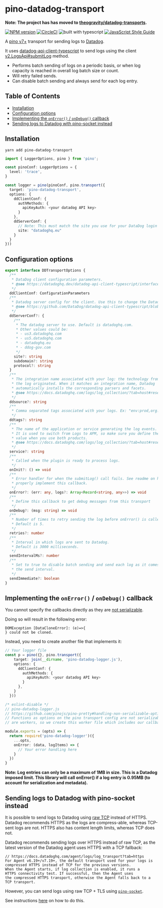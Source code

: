 # pino-datadog-transport

**Note: The project has has moved to [theogravity/datadog-transports](https://github.com/theogravity/datadog-transports).**

[![NPM version](https://img.shields.io/npm/v/pino-datadog-transport.svg?style=flat-square)](https://www.npmjs.com/package/pino-datadog-transport)
[![CircleCI](https://circleci.com/gh/theogravity/node-pino-datadog-transport.svg?style=svg)](https://circleci.com/gh/theogravity/pino-datadog-transport)
![built with typescript](https://camo.githubusercontent.com/92e9f7b1209bab9e3e9cd8cdf62f072a624da461/68747470733a2f2f666c61742e62616467656e2e6e65742f62616467652f4275696c74253230576974682f547970655363726970742f626c7565)
[![JavaScript Style Guide](https://img.shields.io/badge/code_style-standard-brightgreen.svg)](https://standardjs.com)

A [pino v7+](https://github.com/pinojs/pino) transport for sending logs to [Datadog](https://datadog.com/).

It uses [datadog-api-client-typescript](https://github.com/DataDog/datadog-api-client-typescript) to
send logs using the client [v2.LogsApi#submitLog](https://datadoghq.dev/datadog-api-client-typescript/classes/v2.LogsApi.html) method.

- Performs batch sending of logs on a periodic basis, or when log capacity is reached in overall log batch size or count.
- Will retry failed sends.
- Can disable batch sending and always send for each log entry.

## Table of Contents

<!-- TOC -->

- [Installation](#installation)
- [Configuration options](#configuration-options)
- [Implementing the `onError()` / `onDebug()` callback](#implementing-the-onerror--ondebug-callback)
- [Sending logs to Datadog with pino-socket instead](#sending-logs-to-datadog-with-pino-socket-instead)

<!-- TOC END -->

## Installation

`yarn add pino-datadog-transport`

```typescript
import { LoggerOptions, pino } from 'pino';

const pinoConf: LoggerOptions = {
  level: 'trace',
}

const logger = pino(pinoConf, pino.transport({
  target: 'pino-datadog-transport',
  options: {
    ddClientConf: {
      authMethods: {
        apiKeyAuth: <your datadog API key>
      }
    },
    ddServerConf: {
      // Note: This must match the site you use for your DataDog login - See below for more info
      site: "datadoghq.eu"
    }
  }
}))
```

## Configuration options

```typescript
export interface DDTransportOptions {
  /**
   * DataDog client configuration parameters.
   * @see https://datadoghq.dev/datadog-api-client-typescript/interfaces/client.Configuration.html
   */
  ddClientConf: ConfigurationParameters
  /**
   * Datadog server config for the client. Use this to change the Datadog server region.
   * @see https://github.com/DataDog/datadog-api-client-typescript/blob/1e1097c68a437894b482701ecbe3d61522429319/packages/datadog-api-client-common/servers.ts#L90
   */
  ddServerConf?: {
    /**
     * The datadog server to use. Default is datadoghq.com.
     * Other values could be:
     * - us3.datadoghq.com
     * - us5.datadoghq.com
     * - datadoghq.eu
     * - ddog-gov.com
     */
    site?: string
    subdomain?: string
    protocol?: string
  }
  /**
   * The integration name associated with your log: the technology from which
   * the log originated. When it matches an integration name, Datadog
   * automatically installs the corresponding parsers and facets.
   * @see https://docs.datadoghq.com/logs/log_collection/?tab=host#reserved-attributes
   */
  ddsource?: string
  /**
   * Comma separated tags associated with your logs. Ex: "env:prod,org:finance"
   */
  ddtags?: string
  /**
   * The name of the application or service generating the log events.
   * It is used to switch from Logs to APM, so make sure you define the same
   * value when you use both products.
   * @see https://docs.datadoghq.com/logs/log_collection/?tab=host#reserved-attributes
   */
  service?: string
  /**
   * Called when the plugin is ready to process logs.
   */
  onInit?: () => void
  /**
   * Error handler for when the submitLog() call fails. See readme on how to
   * properly implement this callback.
   */
  onError?: (err: any, logs?: Array<Record<string, any>>) => void
  /**
   * Define this callback to get debug messages from this transport
   */
  onDebug?: (msg: string) => void
  /**
   * Number of times to retry sending the log before onError() is called.
   * Default is 5.
   */
  retries?: number
  /**
   * Interval in which logs are sent to Datadog.
   * Default is 3000 milliseconds.
   */
  sendIntervalMs?: number
  /**
   * Set to true to disable batch sending and send each log as it comes in. This disables
   * the send interval.
   */
  sendImmediate?: boolean
}
```

## Implementing the `onError()` / `onDebug()` callback

You cannot specify the callbacks directly as they are [not serializable](https://github.com/pinojs/pino-pretty#handling-non-serializable-options).

Doing so will result in the following error:

```
DOMException [DataCloneError]: (e)=>{
} could not be cloned.
```

Instead, you need to create another file that implements it:

```typescript
// Your logger file
const p = pino({}, pino.transport({
    target: join(__dirname, 'pino-datadog-logger.js'),
    options: {
      ddClientConf: {
        authMethods: {
          apiKeyAuth: <your datadog API key>
        }
      },
    }
  }))
```

```typescript
/* eslint-disable */
// pino-datadog-logger.js
// https://github.com/pinojs/pino-pretty#handling-non-serializable-options
// Functions as options on the pino transport config are not serializable as they
// are workers, so we create this worker file which includes our callbacks

module.exports = (opts) => {
  return require('pino-datadog-logger')({
    ...opts,
    onError: (data, logItems) => {
      // Your error handling here
    }
  })
}
```

**Note: Log entries can only be a maximum of 1MB in size. This is a Datadog imposed limit.
This library will call onError() if a log entry is 0.95MB (to account for
serialization and metadata).**

## Sending logs to Datadog with pino-socket instead

It is possible to send logs to Datadog using [raw TCP](https://docs.datadoghq.com/logs/log_collection/?tab=tcp) instead of HTTPS. Datadog
recommends HTTPS as the logs are compress-able, whereas TCP-sent logs are not.
HTTPS also has content length limits, whereas TCP does not.

Datadog recommends sending logs over HTTPS instead of raw TCP, as the latest
version of the Datadog agent uses HTTPS with a TCP fallback:

```
// https://docs.datadoghq.com/agent/logs/log_transport?tab=https
For Agent v6.19+/v7.19+, the default transport used for your logs is
compressed HTTPS instead of TCP for the previous versions.
When the Agent starts, if log collection is enabled, it runs a
HTTPS connectivity test. If successful, then the Agent uses
the compressed HTTPS transport, otherwise the Agent falls back to a TCP transport.
```

However, you can send logs using raw TCP + TLS using [`pino-socket`](https://github.com/pinojs/pino-socket).

See instructions [here](https://github.com/pinojs/pino/issues/1511#issuecomment-1207472871) on how to do this.
